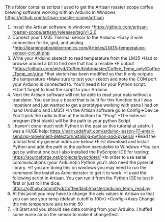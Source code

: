 This folder contains scripts I used to get the Artisan roaster scope coffee brewing software working with an Arduino in Windows  https://github.com/artisan-roaster-scope/artisan

1.  Install the Artisan software in windows
		*https://github.com/artisan-roaster-scope/artisan/releases/tag/v1.2.0
2.  Connect your LM35 Thermal sensor to the Arduino
		*Easy 3 wire connection for 5v, gnd, and analog
		*http://learningaboutelectronics.com/Articles/LM35-temperature-sensor-circuit.php
3.	Write your Arduino sketech to read temperature from the LM35
		*Had to browse around a bit to find one that had a reliable *F output
		*https://github.com/mttyd/Coffee/blob/master/Coffee_Temp_only/Coffee_Temp_only.ino
		*that sketch has been modified so that it only outputs the temperature
		*Make sure to test your sketch and note the COM port your Arduino is connected to.  You'll need it for your Python script.
		*Don't forget to load the script to your Arduino
4.  Next the Artisan software will not be able to read your data without a translator.  You can buy a board that is built for this function but I was impatient and just wanted to get a prototype working with parts I had on hand (Arduino and LM35)
		*In the Artisan software go to Config->Device  You'll pick the radio button at the bottom for "Prog"
		*The external program (first blank) will be the path to your python Script
5.  I haven't done much with Python in the past so this tutorial at adafruit was a HUGE help: https://learn.adafruit.com/arduino-lesson-17-email-sending-movement-detector/installing-python-and-pyserial
		*Read the tutorial first my general notes are below
		*First download and install Python and add the path to the python executable to Windows
		*You can get by without one but I also installed the PyScripter IDE for testing: https://sourceforge.net/projects/pyscripter/
		*In order to use serial communications (your Arduino)in Python you'll also need the pyserial library.
		*If you are doing this on windows you may need to run the command line install as Administrator to get it to work.
		*I used the following script in Artisan.  You can run it from the Python IDE to test it first or just roll the dice: https://github.com/mttyd/Coffee/blob/master/arduino_temp_read.py
6.  At this point you may have to change the axis values in Artisan so that you can see your temp (default cutoff is 100*)
		*Config->Axes  Change the min temperature axis to min 50 
7.  Hit Start and  you should see data coming from your Arduino.  I huffed some warm air on the sensor to make it change/test.
		
		
